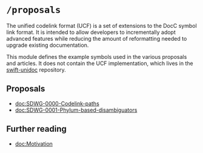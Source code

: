 # ``/proposals``

The unified codelink format (UCF) is a set of extensions to the DocC symbol link format. It is intended to allow developers to incrementally adopt advanced features while reducing the amount of reformatting needed to upgrade existing documentation.

This module defines the example symbols used in the various proposals and articles. It does not contain the UCF implementation, which lives in the [swift-unidoc](https://github.com/tayloraswift/swift-unidoc) repository.


## Proposals

-   <doc:SDWG-0000-Codelink-paths>
-   <doc:SDWG-0001-Phylum-based-disambiguators>


## Further reading

-   <doc:Motivation>
